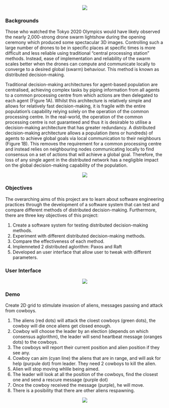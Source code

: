 <p align="center">
  <img src="https://github.com/tingkelvin/Cowboys-Aliens/assets/49113121/98b5756a-9656-449e-b61b-c8bb7a14b95f" />
</p>

### Backgrounds

Those who watched the Tokyo 2020 Olympics would have likely observed the nearly 2,000-strong drone swarm
lightshow during the opening ceremony which produced some spectacular 3D images. Controlling such a large
number of drones to be in specific places at specific times is more difficult and less reliable using traditional “central
processing station” methods. Instead, ease of implementation and reliability of the swarm scales better when the
drones can compute and communicate locally to converge to a desired global (swarm) behaviour. This method is
known as distributed decision-making.

Traditional decision-making architectures for agent-based population are centralised, achieving complex tasks by
piping information from all agents to a common processing centre from which actions are then delegated to each
agent (Figure 1A). Whilst this architecture is relatively simple and allows for relatively fast decision-making, it is
fragile with the entire population’s capability relying solely on the operation of the common processing centre. In
the real-world, the operation of the common processing centre is not guaranteed and thus it is desirable to utilise
a decision-making architecture that has greater redundancy. A distributed decision-making architecture allows a
population (tens or hundreds) of agents to achieve global goals via local communication to their neighbours (Figure
1B). This removes the requirement for a common processing centre and instead relies on neighbouring nodes
communicating locally to find consensus on a set of actions that will achieve a global goal. Therefore, the loss of
any single agent in the distributed network has a negligible impact on the global decision-making capability of the
population.

<p align="center">
  <img src="https://github.com/tingkelvin/Cowboys-Aliens/assets/49113121/60a54159-30b8-4abc-a7d5-5a1485ad121c" />
</p>

### Objectives

The overarching aims of this project are to learn about software engineering practices through the development of
a software system that can test and compare different methods of distributed decision-making. Furthermore, there
are three key objectives of this project:

1. Create a software system for testing distributed decision-making methods.
2. Experiment with different distributed decision-making methods.
3. Compare the effectiveness of each method.
4. Implemneted 2 distributed aglorithm: Paxos and Raft
5. Developed an user interface that allow user to tweak with different parameters.

### User Interface
<p align="center">
  <img src="https://github.com/tingkelvin/Cowboys-Aliens/assets/49113121/29e879f1-fe74-419e-bddc-108efe2966af" />
</p>

### Demo

Create 2D grid to stimulate invasion of aliens, messages passing and attack from cowboys. 

1. The aliens (red dots) will attack the cloest cowboys (green dots), the cowboy will die once aliens get closed enough.
2. Cowboy will choose the leader by an election (depends on which consensus aglorithm), the leader will send heartbeat message (oranges dots) to the cowboys.
3. The cowboys will report their current position and alien position if they see any.
4. Cowboy can aim (cyan line) the aliens that are in range, and will ask for help (purpule dot) from leader. They need 2 cowboys to kill the alien.
5. Alien will stop moving whlile being aimed.
6. The leader will look at all the position of the cowboys, find the closest one and send a rescure message (purple dot)
7. Once the cowboy received the message (purple), he will move.
8. There is a posibility that there are other aliens respawning.

<p align="center">
  <img src="https://github.com/tingkelvin/Cowboys-Aliens/assets/49113121/bc9a8d7b-1eff-4aa9-a57e-bc3cac36a68c" />
</p>







